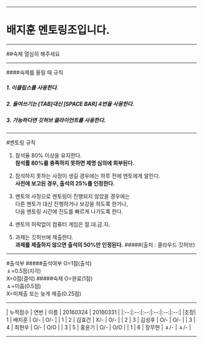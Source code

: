 ***
# 배지훈 멘토링조입니다.
***
##숙제 열심히 해주세요
***
####숙제를 올릴 때 규칙
##### 1. 이클립스를 사용한다.
##### 2. 들여쓰기는 [TAB]대신 [SPACE BAR] 4번을 사용한다.
##### 3. 가능하다면 깃허브 클라이언트를 사용한다.
***
#멘토링 규칙
1. 참석율 80% 이상을 유지한다.  
   **참석률 80%를 충족하지 못하면 제명 심의에 회부된다.**

2. 참석하지 못하는 사정이 생길 경우에는 하루 전에 멘토에게 알린다.  
   **사전에 보고된 경우, 출석의 25%를 인정한다.**

3. 멘토의 사정으로 멘토링이 진행되지 않았을 경우에는  
   다른 멘토가 대신 진행하거나 보강을 하도록 한거나,  
   다음 멘토링 시간에 진도를 빠르게 나가도록 한다.

4. 멘토의 허락없이 컴퓨터 게임은 절.대.금.지.

5. 과제는 깃허브에 제출한다.  
   **과제를 제출하지 않으면 출석의 50%만 인정된다.**
#####(출처 : 클라우드 깃허브)
***
#출석부
#####출석여부
  O=1점(출석)  
  ㅿ=0.5점(지각)  
  X=0점(결석)
#####숙제
  O=완료(1점)  
  ㅿ=미흡(0.5점)  
  X=미제출 또는 늦게 제출(0.25점)
***
| 누적점수 | 연번 | 이름 | 20160324 | 20160331 |
|:--:|:--:|:--:|:--:|:--:|:--:|
|조장| 1 | 배지훈 | O/- | O/- |
| 1 | 2 | 김효건 | X/- | O/- |
| 2 | 3 | 김성후 | O/- | O/- |
| 3 | 4 | 최현우 | O/- | O/O |
| 3 | 5 | 홍윤기 | O/- | O/O |
| 1 | 6 | 장무현 | ㅿ/- | ㅿ/- |
***
